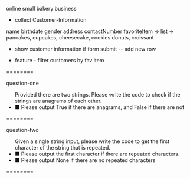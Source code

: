 online small bakery business


- collect Customer-Information

name
birthdate
gender
address
contactNumber
favoriteItem => list => pancakes, cupcakes, cheesecake, cookies donuts, croissant


- show customer information
if form submit -- add new row

- feature - filter customers by fav item 

========

<p>question-one </p>

<a href=""></a>
<ul>
  Provided there are two strings. Please write the code to check if the
  strings are anagrams of each other.
  <li>
    ■ Please output True if there are anagrams, and False if there
    are not
  </li>
</ul>

========
<p>question-two </p>


<ul>
  Given a single string input, please write the code to get the first
  character of the string that is repeated.
  <li>■ Please output the first character if there are repeated
    characters.</li>
  <li>■ Please output None if there are no repeated characters</li>

</ul>

========

